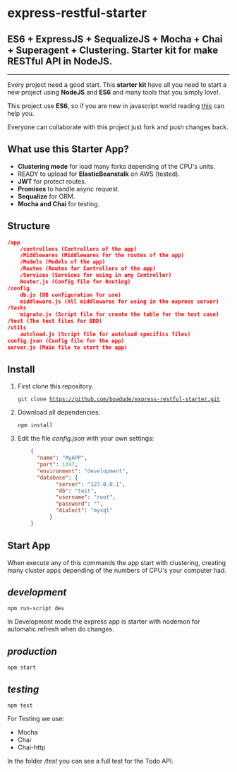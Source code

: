 # express-restful-starter

ES6 + ExpressJS + SequalizeJS + Mocha + Chai + Superagent + Clustering. Starter kit for make RESTful API in NodeJS.
------------------------------------------------------------------------


----------


Every project need a good start. This **starter kit** have all you need to start a new project using **NodeJS** and **ES6** and many tools that you simply love!.

This project use **ES6**, so if you are new in javascript world reading  [this](https://nodejs.org/en/docs/es6/)  can help you.

Everyone can collaborate with this project just fork and push changes back.

What use this Starter App?
---------

 - **Clustering mode** for load many forks depending of the CPU's units.
 - READY to upload for **ElasticBeanstalk** on AWS (tested).
 - **JWT** for protect routes.
 - **Promises** to handle async request.
 - **Sequalize** for ORM.
 - **Mocha and Chai** for testing.

Structure
---------
```json
/app
	/controllers (Controllers of the app)
	/Middlewares (Middlewares for the routes of the app)
	/Models (Models of the app)
	/Routes (Routes for Controllers of the app)
	/Services (Services for using in any Controller)
	Router.js (Config file for Routing)
/config
	db.js (DB configuration for use)
	middleware.js (All middlewares for using in the express server)
/tasks
	migrate.js (Script file for create the table for the test case)
/test (The test files for BDD)
/utils
	autoload.js (Script file for autoload specifics files)
config.json (Config file for the app)
server.js (Main file to start the app)
```
Install
-------
 1. First clone this repository.

    <code>git clone https://github.com/boadude/express-restful-starter.git</code>

 2. Download all dependencies.

    <code>npm install</code>

 3. Edit the file *config.json* with your own settings:
    ```json
    	{
    	  "name": "MyAPP",
    	  "port": 1347,
    	  "environment": "development",
    	  "database": {
    		    "server": "127.0.0.1",
    		    "db": "test",
    		    "username": "root",
    		    "password": "",
    		    "dialect": "mysql"
    		  }
    	}
    ```

Start App
------------

When execute any of this commands the app start with clustering, creating many cluster apps depending of the numbers of CPU's your computer had.

*development*
------------

<code>npm run-script dev</code>

In Development mode the express app is starter with nodemon for automatic refresh when do changes.

*production*
------------

<code>npm start</code>

*testing*
-------
<code>npm test</code>

For Testing we use:

 - Mocha
 - Chai
 - Chai-http

In the folder */test* you can see a full test for the Todo API.

